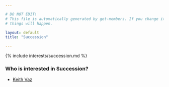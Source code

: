 ```yaml
---

# DO NOT EDIT!
# This file is automatically generated by get-members. If you change it, bad
# things will happen.

layout: default
title: "Succession"

---
```


{% include interests/succession.md %}

### Who is interested in Succession?


* [Keith Vaz](members/keith-vaz.html)

